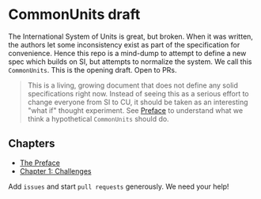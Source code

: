 # CommonUnits draft
The International System of Units is great, but broken. When it was written, the authors let some inconsistency exist as part of the specification for convenience. Hence this repo is a mind-dump to attempt to define a new spec which builds on SI, but attempts to normalize the system. We call this `CommonUnits`. This is the opening draft. Open to PRs.

> This is a living, growing document that does not define any solid specifications right now. Instead of seeing this as a serious effort to change everyone from SI to CU, it should be taken as an interesting "what if" thought experiment. See [Preface](docs/0.Preface.MD) to understand what we think a hypothetical `CommonUnits` should do.

## Chapters
- [The Preface](docs/0.Preface.MD)
- [Chapter 1: Challenges](docs/1.Challenges.MD)

Add `issues` and start `pull requests` generously. We need your help!
